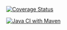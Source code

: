 [![Coverage Status](https://coveralls.io/repos/github/amangolini/MTSS2/badge.svg?branch=init-project)](https://coveralls.io/github/amangolini/MTSS2?branch=init-project)

[![Java CI with Maven](https://github.com/amangolini/MTSS2/actions/workflows/build.yml/badge.svg?branch=main)](https://github.com/amangolini/MTSS2/actions/workflows/build.yml)